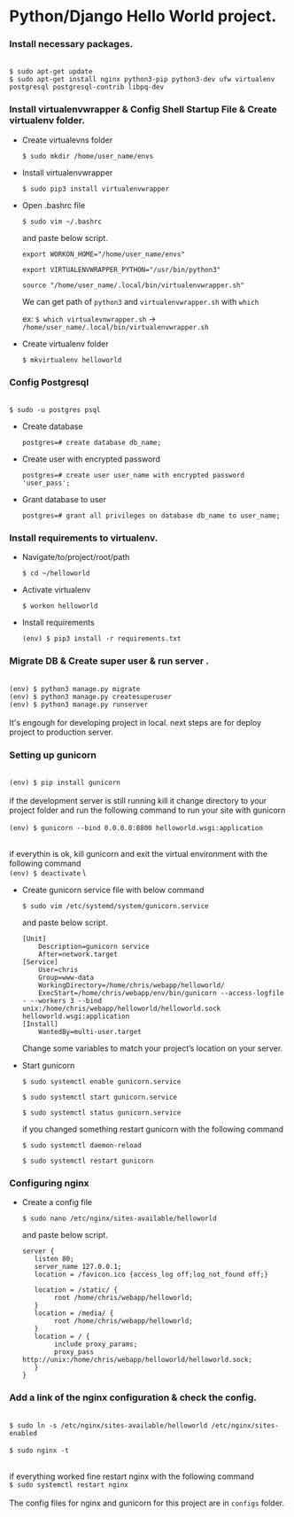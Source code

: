 # Python/Django Hello World project.


### Install necessary packages.

\
    `$ sudo apt-get update`
\
    `$ sudo apt-get install nginx python3-pip python3-dev ufw virtualenv postgresql postgresql-contrib libpq-dev`

### Install virtualenvwrapper & Config Shell Startup File & Create virtualenv folder.

- Create virtualevns folder

    `$ sudo mkdir /home/user_name/envs`

- Install virtualenvwrapper

    `$ sudo pip3 install virtualenvwrapper`

- Open .bashrc file

    `$ sudo vim ~/.bashrc`

    and paste below script.

    ```
    export WORKON_HOME="/home/user_name/envs"

    export VIRTUALENVWRAPPER_PYTHON="/usr/bin/python3"

    source "/home/user_name/.local/bin/virtualenvwrapper.sh"
    ```

    We can get path of `python3` and `virtualenvwrapper.sh` with `which` 

    ex: `$ which virtualevnwrapper.sh` -> `/home/user_name/.local/bin/virtualenvwrapper.sh`

- Create virtualenv folder

    `$ mkvirtualenv helloworld`

### Config Postgresql
\
    `$ sudo -u postgres psql`

- Create database

    `postgres=# create database db_name;`

- Create user with encrypted password

    `postgres=# create user user_name with encrypted password 'user_pass';`

- Grant database to user

    `postgres=# grant all privileges on database db_name to user_name;`

### Install requirements to virtualenv.

- Navigate/to/project/root/path

    `$ cd ~/helloworld`

- Activate virtualenv

    `$ workon helloworld`

- Install requirements

    `(env) $ pip3 install -r requirements.txt`

### Migrate DB & Create super user & run server .
\
    `(env) $ python3 manage.py migrate`
\
    `(env) $ python3 manage.py createsuperuser`
\
    `(env) $ python3 manage.py runserver`
\
\
    It's engough for developing project in local.
    next steps are for deploy project to production server.

### Setting up gunicorn
\
    `(env) $ pip install gunicorn`
\
\
    if the development server is still running kill it change directory to your project folder and run the following command to run your site with gunicorn
\
\
    `(env) $ gunicorn --bind 0.0.0.0:8800 helloworld.wsgi:application`

\
    if everythin is ok, kill gunicorn and exit the virtual environment with the following command
\
    `(env) $ deactivate`
\
- Create gunicorn service file with below command

    `$ sudo vim /etc/systemd/system/gunicorn.service`

    and paste below script.
    
    ```
    [Unit]
        Description=gunicorn service
        After=network.target
    [Service]
        User=chris
        Group=www-data
        WorkingDirectory=/home/chris/webapp/helloworld/
        ExecStart=/home/chris/webapp/env/bin/gunicorn --access-logfile - --workers 3 --bind unix:/home/chris/webapp/helloworld/helloworld.sock helloworld.wsgi:application
    [Install]
        WantedBy=multi-user.target
    ```

    Change some variables to match your project’s location on your server.
- Start gunicorn

    `$ sudo systemctl enable gunicorn.service`

    `$ sudo systemctl start gunicorn.service`

    `$ sudo systemctl status gunicorn.service`

    if you changed something restart gunicorn with the following command

    `$ sudo systemctl daemon-reload`

    `$ sudo systemctl restart gunicorn`

### Configuring nginx
- Create a config file

    `$ sudo nano /etc/nginx/sites-available/helloworld`

    and paste below script.
    
    ```
    server {
       listen 80;
       server_name 127.0.0.1;
       location = /favicon.ico {access_log off;log_not_found off;}
       
       location = /static/ {
            root /home/chris/webapp/helloworld;
       }
       location = /media/ {
            root /home/chris/webapp/helloworld;
       }
       location = / {
            include proxy_params;
            proxy_pass http://unix:/home/chris/webapp/helloworld/helloworld.sock;
       }
    }
    ```

### Add a link of the nginx configuration & check the config.

\
    `$ sudo ln -s /etc/nginx/sites-available/helloworld /etc/nginx/sites-enabled`
\
\
    `$ sudo nginx -t`

\
    if everything worked fine restart nginx with the following command
\
    `$ sudo systemctl restart nginx`
\
\
The config files for nginx and gunicorn for this project are in `configs` folder.
